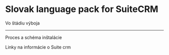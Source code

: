 Slovak language pack for SuiteCRM
=========================================

Vo štádiu výboja

------------------------------------------------

Proces a schéma inštalácie

Linky na informácie o Suite crm

[langpack]: https://github.com/.......
[suitecrm]: https://github.com/salesagility/SuiteCRM
[forum]: https://suitecrm.com/forum/international-language-support/59
[sugar]: https://ru.wikipedia.org/wiki/SugarCRM

